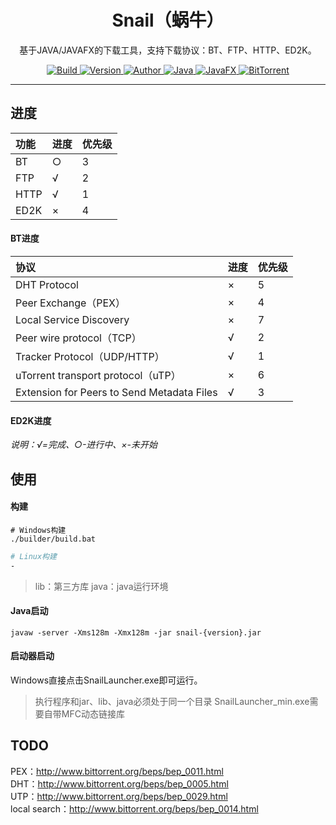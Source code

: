 <h1 align="center">Snail（蜗牛）</h1>

<p align="center">
基于JAVA/JAVAFX的下载工具，支持下载协议：BT、FTP、HTTP、ED2K。
</p>

<p align="center">
	<a href="#">
		<img alt="Build" src="https://img.shields.io/badge/Build-passing-success.svg?style=flat-square" />
	</a>
	<a href="#">
		<img alt="Version" src="https://img.shields.io/badge/Version-1.0.0-blue.svg?style=flat-square" />
	</a>
	<a href="https://www.acgist.com">
		<img alt="Author" src="https://img.shields.io/badge/Author-acgist-red.svg?style=flat-square" />
	</a>
	<a href="#">
		<img alt="Java" src="https://img.shields.io/badge/Java-11-yellow.svg?style=flat-square" />
	</a>
	<a href="#">
		<img alt="JavaFX" src="https://img.shields.io/badge/JavaFX-12-green.svg?style=flat-square" />
	</a>
	<a href="https://www.bittorrent.org/beps/bep_0000.html">
		<img alt="BitTorrent" src="https://img.shields.io/badge/BitTorrent-BEP-orange.svg?style=flat-square" />
	</a>
</p>

----

## 进度
|功能|进度|优先级|
|:-|:-|:-|
|BT|○|3|
|FTP|√|2|
|HTTP|√|1|
|ED2K|×|4|

#### BT进度
|协议|进度|优先级|
|:-|:-|:-|
|DHT Protocol|×|5|
|Peer Exchange（PEX）|×|4|
|Local Service Discovery|×|7|
|Peer wire protocol（TCP）|√|2|
|Tracker Protocol（UDP/HTTP）|√|1|
|uTorrent transport protocol（uTP）|×|6|
|Extension for Peers to Send Metadata Files|√|3|

#### ED2K进度

*说明：√=完成、○-进行中、×-未开始*

## 使用

#### 构建
```dos
# Windows构建
./builder/build.bat
```
```bash
# Linux构建
-
```

> lib：第三方库
> java：java运行环境

#### Java启动
```
javaw -server -Xms128m -Xmx128m -jar snail-{version}.jar
```

#### 启动器启动
Windows直接点击SnailLauncher.exe即可运行。
> 执行程序和jar、lib、java必须处于同一个目录
> SnailLauncher_min.exe需要自带MFC动态链接库

## TODO
PEX：http://www.bittorrent.org/beps/bep_0011.html   
DHT：http://www.bittorrent.org/beps/bep_0005.html   
UTP：http://www.bittorrent.org/beps/bep_0029.html   
local search：http://www.bittorrent.org/beps/bep_0014.html   
